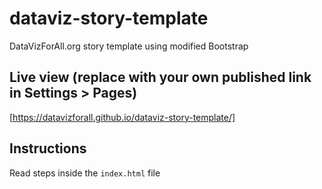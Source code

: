 # dataviz-story-template
DataVizForAll.org story template using modified Bootstrap

## Live view (replace with your own published link in Settings > Pages)
[https://datavizforall.github.io/dataviz-story-template/]
## Instructions
Read steps inside the `index.html` file
